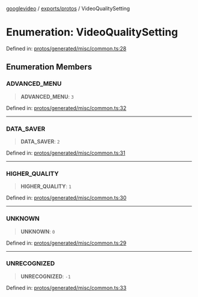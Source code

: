 [googlevideo](../../../README.md) / [exports/protos](../README.md) / VideoQualitySetting

# Enumeration: VideoQualitySetting

Defined in: [protos/generated/misc/common.ts:28](https://github.com/LuanRT/googlevideo/blob/5b84100979befab767d819a9606dde964d469341/protos/generated/misc/common.ts#L28)

## Enumeration Members

### ADVANCED\_MENU

> **ADVANCED\_MENU**: `3`

Defined in: [protos/generated/misc/common.ts:32](https://github.com/LuanRT/googlevideo/blob/5b84100979befab767d819a9606dde964d469341/protos/generated/misc/common.ts#L32)

***

### DATA\_SAVER

> **DATA\_SAVER**: `2`

Defined in: [protos/generated/misc/common.ts:31](https://github.com/LuanRT/googlevideo/blob/5b84100979befab767d819a9606dde964d469341/protos/generated/misc/common.ts#L31)

***

### HIGHER\_QUALITY

> **HIGHER\_QUALITY**: `1`

Defined in: [protos/generated/misc/common.ts:30](https://github.com/LuanRT/googlevideo/blob/5b84100979befab767d819a9606dde964d469341/protos/generated/misc/common.ts#L30)

***

### UNKNOWN

> **UNKNOWN**: `0`

Defined in: [protos/generated/misc/common.ts:29](https://github.com/LuanRT/googlevideo/blob/5b84100979befab767d819a9606dde964d469341/protos/generated/misc/common.ts#L29)

***

### UNRECOGNIZED

> **UNRECOGNIZED**: `-1`

Defined in: [protos/generated/misc/common.ts:33](https://github.com/LuanRT/googlevideo/blob/5b84100979befab767d819a9606dde964d469341/protos/generated/misc/common.ts#L33)
